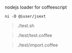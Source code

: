 nodejs loader for coffeescript

```
ni -D @iuser/jsext
```

> ./test.sh

> ./test/test.coffee

> ./test/import.coffee
